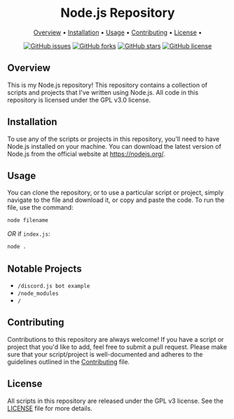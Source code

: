 <div align="center">

# Node.js Repository

 <p align="center">
  <a href="#Overview">Overview</a> •
  <a href="#installation">Installation</a> •
  <a href="#usage">Usage</a> •
  <a href="#contributing">Contributing</a> •
  <a href="#license">License</a> •
</p> 
  
[![GitHub issues](https://img.shields.io/github/issues/Eggy115/NodeJS)](https://github.com/Eggy115/NodeJS/issues)
[![GitHub forks](https://img.shields.io/github/forks/Eggy115/NodeJS)](https://github.com/Eggy115/NodeJS/network)
[![GitHub stars](https://img.shields.io/github/stars/Eggy115/NodeJS)](https://github.com/Eggy115/NodeJS/stargazers)
[![GitHub license](https://img.shields.io/github/license/Eggy115/NodeJS)](https://github.com/Eggy115/NodeJS/blob/main/LICENSE)

</div>

## Overview

This is my Node.js repository! This repository contains a collection of scripts and projects that I've written using Node.js. All code in this repository is licensed under the GPL v3.0 license.

## Installation

To use any of the scripts or projects in this repository, you'll need to have Node.js installed on your machine. You can download the latest version of Node.js from the official website at https://nodejs.org/.

## Usage

You can clone the repository, or to use a particular script or project, simply navigate to the file and download it, or copy and paste the code. To run the file, use the command:

```py
node filename
```

*OR* if `index.js`:

```py
node .
```

## Notable Projects

- `/discord.js bot example`
- `/node_modules`
- `/`

## Contributing

Contributions to this repository are always welcome! If you have a script or project that you'd like to add, feel free to submit a pull request. Please make sure that your script/project is well-documented and adheres to the guidelines outlined in the [Contributing](./CONTRIBUTING.md) file.

## License
All scripts in this repository are released under the GPL v3 license. See the [LICENSE](./LICENSE) file for more details.

